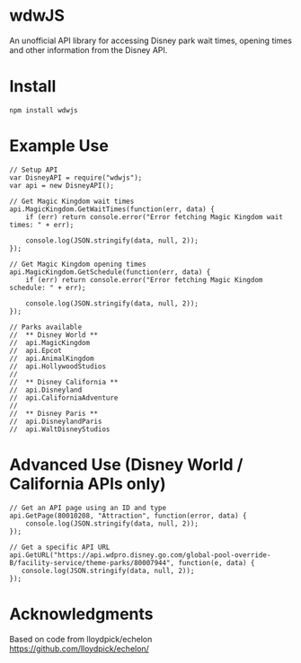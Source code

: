 # wdwJS

An unofficial API library for accessing Disney park wait times, opening times and other information from the Disney API.

# Install

    npm install wdwjs
  
# Example Use

    // Setup API
    var DisneyAPI = require("wdwjs");
    var api = new DisneyAPI();
    
    // Get Magic Kingdom wait times
    api.MagicKingdom.GetWaitTimes(function(err, data) {
        if (err) return console.error("Error fetching Magic Kingdom wait times: " + err);
        
        console.log(JSON.stringify(data, null, 2));
    });
    
    // Get Magic Kingdom opening times
    api.MagicKingdom.GetSchedule(function(err, data) {
        if (err) return console.error("Error fetching Magic Kingdom schedule: " + err);

        console.log(JSON.stringify(data, null, 2));
    });

    // Parks available
    //  ** Disney World **
    //  api.MagicKingdom
    //  api.Epcot
    //  api.AnimalKingdom
    //  api.HollywoodStudios
    //
    //  ** Disney California **
    //  api.Disneyland
    //  api.CaliforniaAdventure
    //
    //  ** Disney Paris **
    //  api.DisneylandParis
    //  api.WaltDisneyStudios

# Advanced Use (Disney World / California APIs only)    

    // Get an API page using an ID and type
    api.GetPage(80010208, "Attraction", function(error, data) {
        console.log(JSON.stringify(data, null, 2));
    });
    
    // Get a specific API URL
    api.GetURL("https://api.wdpro.disney.go.com/global-pool-override-B/facility-service/theme-parks/80007944", function(e, data) {
       console.log(JSON.stringify(data, null, 2));
    });

# Acknowledgments

Based on code from lloydpick/echelon https://github.com/lloydpick/echelon/
